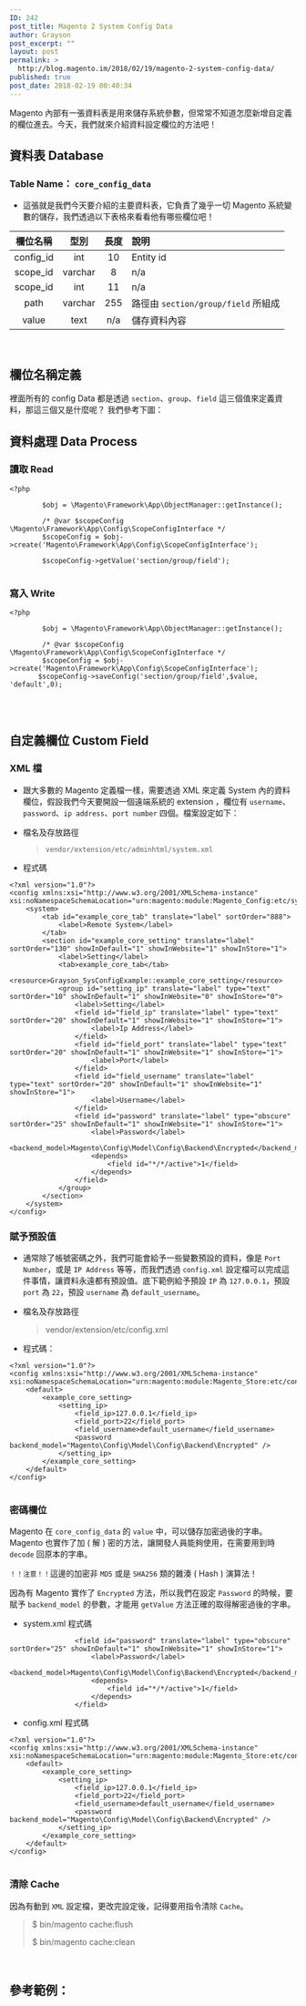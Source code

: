 ```yaml
---
ID: 242
post_title: Magento 2 System Config Data
author: Grayson
post_excerpt: ""
layout: post
permalink: >
  http://blog.magento.im/2018/02/19/magento-2-system-config-data/
published: true
post_date: 2018-02-19 00:40:34
---
```

Magento 內部有一張資料表是用來儲存系統參數，但常常不知道怎麼新增自定義的欄位進去。今天，我們就來介紹資料設定欄位的方法吧！

<h2>資料表 Database</h2>

<h3>Table Name： <code>core_config_data</code></h3>

<ul>
<li>這張就是我們今天要介紹的主要資料表，它負責了幾乎一切 Magento 系統變數的儲存，我們透過以下表格來看看他有哪些欄位吧！</li>
</ul>

<table>
<thead>
<tr>
  <th align="center">欄位名稱</th>
  <th align="center">型別</th>
  <th align="center">長度</th>
  <th align="left">說明</th>
</tr>
</thead>
<tbody>
<tr>
  <td align="center">config_id</td>
  <td align="center">int</td>
  <td align="center">10</td>
  <td align="left">Entity id</td>
</tr>
<tr>
  <td align="center">scope_id</td>
  <td align="center">varchar</td>
  <td align="center">8</td>
  <td align="left">n/a</td>
</tr>
<tr>
  <td align="center">scope_id</td>
  <td align="center">int</td>
  <td align="center">11</td>
  <td align="left">n/a</td>
</tr>
<tr>
  <td align="center">path</td>
  <td align="center">varchar</td>
  <td align="center">255</td>
  <td align="left">路徑由 <code>section/group/field</code> 所組成</td>
</tr>
<tr>
  <td align="center">value</td>
  <td align="center">text</td>
  <td align="center">n/a</td>
  <td align="left">儲存資料內容</td>
</tr>
</tbody>
</table>

<br>

<h2>欄位名稱定義</h2>

裡面所有的 config Data 都是透過 <code>section</code>、<code>group</code>、<code>field</code> 這三個值來定義資料，那這三個又是什麼呢？
我們參考下圖：

<h2>資料處理 Data Process</h2>

<h3>讀取 Read</h3>

<pre class="line-numbers prism-highlight" data-start="1"><code class="language-php">&lt;?php

        $obj = \Magento\Framework\App\ObjectManager::getInstance();

        /* @var $scopeConfig \Magento\Framework\App\Config\ScopeConfigInterface */
        $scopeConfig = $obj-&gt;create('Magento\Framework\App\Config\ScopeConfigInterface');

        $scopeConfig-&gt;getValue('section/group/field');

</code></pre>

<h3>寫入 Write</h3>

<pre class="line-numbers prism-highlight" data-start="1"><code class="language-php">&lt;?php

        $obj = \Magento\Framework\App\ObjectManager::getInstance();

        /* @var $scopeConfig \Magento\Framework\App\Config\ScopeConfigInterface */
        $scopeConfig = $obj-&gt;create('Magento\Framework\App\Config\ScopeConfigInterface');
       $scopeConfig-&gt;saveConfig('section/group/field',$value, 'default',0);

</code></pre>

<br>

<h2>自定義欄位 Custom Field</h2>

<h3>XML 檔</h3>

<ul>
<li>跟大多數的 Magento 定義檔一樣，需要透過 XML 來定義 System 內的資料欄位，假設我們今天要開設一個遠端系統的 extension ，欄位有 <code>username</code>、<code>password</code>、<code>ip address</code>、<code>port number</code> 四個。檔案設定如下：</p></li>
<li><p>檔名及存放路徑

<blockquote>
  <code>vendor/extension/etc/adminhtml/system.xml</code>
</blockquote></li>
<li>程式碼</p></li>
</ul>

<pre class="line-numbers prism-highlight" data-start="1"><code class="language-XML">&lt;?xml version="1.0"?&gt;
&lt;config xmlns:xsi="http://www.w3.org/2001/XMLSchema-instance" xsi:noNamespaceSchemaLocation="urn:magento:module:Magento_Config:etc/system_file.xsd"&gt;
    &lt;system&gt;
        &lt;tab id="example_core_tab" translate="label" sortOrder="888"&gt;
            &lt;label&gt;Remote System&lt;/label&gt;
        &lt;/tab&gt;
        &lt;section id="example_core_setting" translate="label" sortOrder="130" showInDefault="1" showInWebsite="1" showInStore="1"&gt;
            &lt;label&gt;Setting&lt;/label&gt;
            &lt;tab&gt;example_core_tab&lt;/tab&gt;
            &lt;resource&gt;Grayson_SysConfigExample::example_core_setting&lt;/resource&gt;
            &lt;group id="setting_ip" translate="label" type="text" sortOrder="10" showInDefault="1" showInWebsite="0" showInStore="0"&gt;
                &lt;label&gt;Setting&lt;/label&gt;
                &lt;field id="field_ip" translate="label" type="text" sortOrder="20" showInDefault="1" showInWebsite="1" showInStore="1"&gt;
                    &lt;label&gt;Ip Address&lt;/label&gt;
                &lt;/field&gt;
                &lt;field id="field_port" translate="label" type="text" sortOrder="20" showInDefault="1" showInWebsite="1" showInStore="1"&gt;
                    &lt;label&gt;Port&lt;/label&gt;
                &lt;/field&gt;
                &lt;field id="field_username" translate="label" type="text" sortOrder="20" showInDefault="1" showInWebsite="1" showInStore="1"&gt;
                    &lt;label&gt;Username&lt;/label&gt;
                &lt;/field&gt;
                &lt;field id="password" translate="label" type="obscure" sortOrder="25" showInDefault="1" showInWebsite="1" showInStore="1"&gt;
                    &lt;label&gt;Password&lt;/label&gt;
                    &lt;backend_model&gt;Magento\Config\Model\Config\Backend\Encrypted&lt;/backend_model&gt;
                    &lt;depends&gt;
                        &lt;field id="*/*/active"&gt;1&lt;/field&gt;
                    &lt;/depends&gt;
                &lt;/field&gt;
            &lt;/group&gt;
        &lt;/section&gt;
    &lt;/system&gt;
&lt;/config&gt;
</code></pre>

<h3>賦予預設值</h3>

<ul>
<li><p>通常除了帳號密碼之外，我們可能會給予一些變數預設的資料，像是 <code>Port Number</code>，或是 <code>IP Address</code> 等等，而我們透過 <code>config.xml</code> 設定檔可以完成這件事情，讓資料永遠都有預設值。底下範例給予預設 <code>IP</code> 為 <code>127.0.0.1</code>，預設 <code>port</code> 為 <code>22</code>，預設 <code>username</code> 為 <code>default_username</code>。</p></li>
<li><p>檔名及存放路徑

<blockquote>
  vendor/extension/etc/config.xml
</blockquote></li>
<li>程式碼：</p></li>
</ul>

<pre class="line-numbers prism-highlight" data-start="1"><code class="language-XML">&lt;?xml version="1.0"?&gt;
&lt;config xmlns:xsi="http://www.w3.org/2001/XMLSchema-instance" xsi:noNamespaceSchemaLocation="urn:magento:module:Magento_Store:etc/config.xsd"&gt;
    &lt;default&gt;
        &lt;example_core_setting&gt;
            &lt;setting_ip&gt;
                &lt;field_ip&gt;127.0.0.1&lt;/field_ip&gt;
                &lt;field_port&gt;22&lt;/field_port&gt;
                &lt;field_username&gt;default_username&lt;/field_username&gt;
                &lt;password backend_model="Magento\Config\Model\Config\Backend\Encrypted" /&gt;
            &lt;/setting_ip&gt;
        &lt;/example_core_setting&gt;
    &lt;/default&gt;
&lt;/config&gt;

</code></pre>

<h3>密碼欄位</h3>

<p>Magento 在 <code>core_config_data</code> 的 <code>value</code> 中，可以儲存加密過後的字串。Magento 也實作了加 ( 解 ) 密的方法，讓開發人員能夠使用，在需要用到時 <code>decode</code> 回原本的字串。

<code>！！注意！！</code>這邊的加密非 <code>MD5</code> 或是 <code>SHA256</code> 類的雜湊 ( Hash ) 演算法！

因為有 Magento 實作了 <code>Encrypted</code> 方法，所以我們在設定 <code>Password</code> 的時候，要賦予 <code>backend_model</code> 的參數，才能用 <code>getValue</code> 方法正確的取得解密過後的字串。

<ul>
<li>system.xml 程式碼</li>
</ul>

<pre class="line-numbers prism-highlight" data-start="1"><code class="language-XML">                &lt;field id="password" translate="label" type="obscure" sortOrder="25" showInDefault="1" showInWebsite="1" showInStore="1"&gt;
                    &lt;label&gt;Password&lt;/label&gt;
                    &lt;backend_model&gt;Magento\Config\Model\Config\Backend\Encrypted&lt;/backend_model&gt;
                    &lt;depends&gt;
                        &lt;field id="*/*/active"&gt;1&lt;/field&gt;
                    &lt;/depends&gt;
                &lt;/field&gt;
</code></pre>

<ul>
<li>config.xml 程式碼</li>
</ul>

<pre class="line-numbers prism-highlight" data-start="1"><code class="language-XML">&lt;?xml version="1.0"?&gt;
&lt;config xmlns:xsi="http://www.w3.org/2001/XMLSchema-instance" xsi:noNamespaceSchemaLocation="urn:magento:module:Magento_Store:etc/config.xsd"&gt;
    &lt;default&gt;
        &lt;example_core_setting&gt;
            &lt;setting_ip&gt;
                &lt;field_ip&gt;127.0.0.1&lt;/field_ip&gt;
                &lt;field_port&gt;22&lt;/field_port&gt;
                &lt;field_username&gt;default_username&lt;/field_username&gt;
                &lt;password backend_model="Magento\Config\Model\Config\Backend\Encrypted" /&gt;
            &lt;/setting_ip&gt;
        &lt;/example_core_setting&gt;
    &lt;/default&gt;
&lt;/config&gt;

</code></pre>

<h3>清除 Cache</h3>

因為有動到 <code>XML</code> 設定檔，更改完設定後，記得要用指令清除 <code>Cache</code>。

<blockquote>
  $ bin/magento cache:flush
  
  $ bin/magento cache:clean
</blockquote>

<br>

<h2>參考範例：</h2>